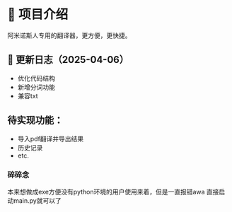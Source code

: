 # 📌 项目介绍
阿米诺斯人专用的翻译器，更方便，更快捷。

## 📌 更新日志（2025-04-06）
- 优化代码结构
- 新增分词功能
- 兼容txt

 ## **待实现功能：**
- 导入pdf翻译并导出结果
- 历史记录
- etc.

### 碎碎念
本来想做成exe方便没有python环境的用户使用来着，但是一直报错awa
直接启动main.py就可以了
